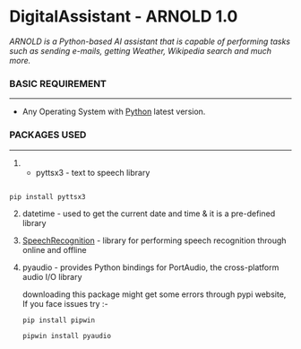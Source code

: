 # DigitalAssistant - ARNOLD 1.0
*ARNOLD is a Python-based AI assistant that is capable of performing tasks such as sending e-mails, getting Weather, Wikipedia search and much more.*
### BASIC REQUIREMENT
---
  - Any Operating System with [Python](https://www.python.org/downloads/) latest version.
 ### PACKAGES USED
---
1. - pyttsx3 - text to speech library
```python

pip install pyttsx3
``` 
2. datetime - used to get the current date and time & it is a pre-defined library
3. [SpeechRecognition](https://pypi.org/project/SpeechRecognition/1.3.0/) - library for performing speech recognition through online and offline
4. pyaudio - provides Python bindings for PortAudio, the cross-platform audio I/O library
  
      downloading this package might get some errors through pypi website, If you face issues try :-
      
      ```pip install pipwin```
      
      ```pipwin install pyaudio```
